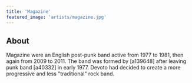 ```yaml
---
title: 'Magazine'
featured_image: 'artists/magazine.jpg'
---
```


## About

Magazine were an English post-punk band active from 1977 to 1981, then again from 2009 to 2011. The band was formed by [a139648] after leaving punk band [a40332] in early 1977. Devoto had decided to create a more progressive and less "traditional" rock band.


